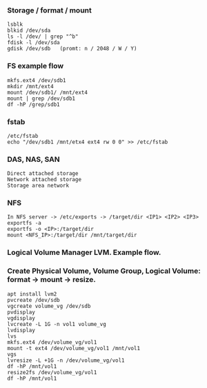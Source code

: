 ### Storage / format / mount
```
lsblk
blkid /dev/sda
ls -l /dev/ | grep "^b"
fdisk -l /dev/sda
gdisk /dev/sdb   (promt: n / 2048 / W / Y)
```

### FS example flow
```
mkfs.ext4 /dev/sdb1
mkdir /mnt/ext4
mount /dev/sdb1/ /mnt/ext4
mount | grep /dev/sdb1
df -hP /grep/sdb1
```

### fstab
```
/etc/fstab
echo "/dev/sdb1 /mnt/etx4 ext4 rw 0 0" >> /etc/fstab
```

### DAS, NAS, SAN
```
Direct attached storage
Network attached storage
Storage area network
```

### NFS
```
In NFS server -> /etc/exports -> /target/dir <IP1> <IP2> <IP3>
exportfs -a
exportfs -o <IP>:/target/dir
mount <NFS_IP>:/target/dir /mnt/target/dir
```

### Logical Volume Manager LVM. Example flow.
### Create Physical Volume, Volume Group, Logical Volume: format -> mount -> resize.
```
apt install lvm2
pvcreate /dev/sdb
vgcreate volume_vg /dev/sdb
pvdisplay
vgdisplay
lvcreate -L 1G -n vol1 volume_vg
lvdisplay
lvs
mkfs.ext4 /dev/volume_vg/vol1
mount -t ext4 /dev/volume_vg/vol1 /mnt/vol1
vgs
lvresize -L +1G -n /dev/volume_vg/vol1
df -hP /mnt/vol1
resize2fs /dev/volume_vg/vol1
df -hP /mnt/vol1
```